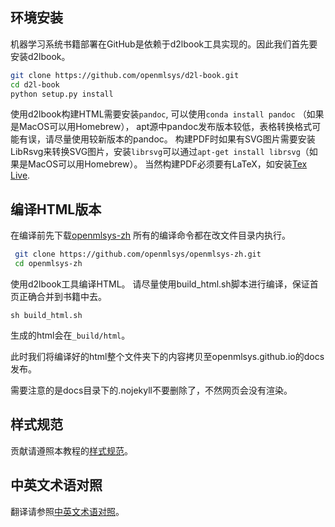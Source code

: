 ## 环境安装
机器学习系统书籍部署在GitHub是依赖于d2lbook工具实现的。因此我们首先要安装d2lbook。
```bash
git clone https://github.com/openmlsys/d2l-book.git
cd d2l-book
python setup.py install
```
使用d2lbook构建HTML需要安装`pandoc`, 可以使用`conda install pandoc` （如果是MacOS可以用Homebrew）， apt源中pandoc发布版本较低，表格转换格式可能有误，请尽量使用较新版本的pandoc。
构建PDF时如果有SVG图片需要安装LibRsvg来转换SVG图片，安装`librsvg`可以通过`apt-get install librsvg`（如果是MacOS可以用Homebrew）。
当然构建PDF必须要有LaTeX，如安装[Tex Live](https://www.tug.org/texlive/).

## 编译HTML版本
在编译前先下载[openmlsys-zh](https://github.com/openmlsys/openmlsys-zh) 所有的编译命令都在改文件目录内执行。
```bash
 git clone https://github.com/openmlsys/openmlsys-zh.git
 cd openmlsys-zh
```
使用d2lbook工具编译HTML。 请尽量使用build_html.sh脚本进行编译，保证首页正确合并到书籍中去。
```
sh build_html.sh
```

生成的html会在`_build/html`。

此时我们将编译好的html整个文件夹下的内容拷贝至openmlsys.github.io的docs发布。

需要注意的是docs目录下的.nojekyll不要删除了，不然网页会没有渲染。

## 样式规范

贡献请遵照本教程的[样式规范](style.md)。

## 中英文术语对照

翻译请参照[中英文术语对照](terminology.md)。
